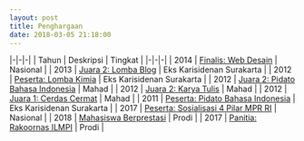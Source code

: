 ```yaml
---
layout: post
title: Penghargaan
date: 2018-03-05 21:18:00
---
```


|-|-|-|
| Tahun | Deskripsi | Tingkat |
|-|-|-|
| 2014 | [Finalis: Web Desain](https://s25.postimg.org/oal5eau9r/Desain_web.jpg) | Nasional |
| 2013 | [Juara 2: Lomba Blog](https://s25.postimg.org/91v80il5r/Blog.jpg) | Eks Karisidenan Surakarta |
| 2012 | [Peserta: Lomba Kimia](https://s25.postimg.org/hww2b24tb/Kimia.jpg) | Eks Karisidenan Surakarta |
| 2012 | [Juara 2: Pidato Bahasa Indonesia](https://s25.postimg.org/qf5ifeyhb/Pidato_bahasa_indonesia_2.jpg) | Mahad |
| 2012 | [Juara 2: Karya Tulis](https://s25.postimg.org/5v0ogx3an/Karya_tulis.jpg) | Mahad |
| 2012 | [Juara 1: Cerdas Cermat](https://s25.postimg.org/h7d9yntz3/Cerdas_cermat.jpg) | Mahad |
| 2011 | [Peserta: Pidato Bahasa Indonesia](https://s25.postimg.org/4fz3s6mrz/Pidato_bahasa_indonesia.jpg) | Eks Karisidenan Surakarta |
| 2017 | [Peserta: Sosialisasi 4 Pilar MPR RI](https://s25.postimg.org/5gcdkhi8v/Scan351.jpg) | Nasional |
| 2018 | [Mahasiswa Berprestasi](https://s25.postimg.org/shsyq8a6n/Scan352.jpg) | Prodi |
| 2017 | [Panitia: Rakoornas ILMPI](https://s25.postimg.org/shsyq8a6n/Scan352.jpg) | Prodi |